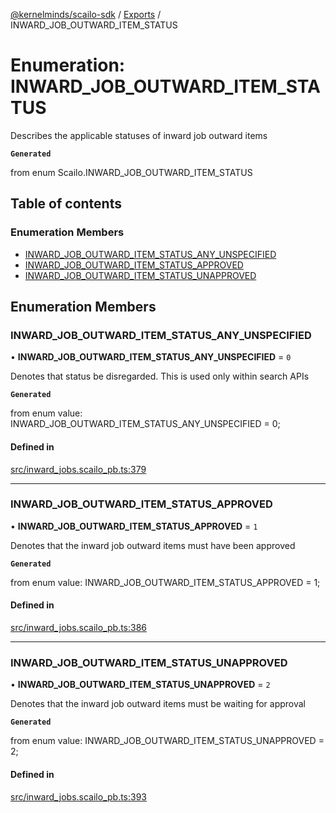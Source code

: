 [@kernelminds/scailo-sdk](../README.md) / [Exports](../modules.md) / INWARD\_JOB\_OUTWARD\_ITEM\_STATUS

# Enumeration: INWARD\_JOB\_OUTWARD\_ITEM\_STATUS

Describes the applicable statuses of inward job outward items

**`Generated`**

from enum Scailo.INWARD_JOB_OUTWARD_ITEM_STATUS

## Table of contents

### Enumeration Members

- [INWARD\_JOB\_OUTWARD\_ITEM\_STATUS\_ANY\_UNSPECIFIED](INWARD_JOB_OUTWARD_ITEM_STATUS.md#inward_job_outward_item_status_any_unspecified)
- [INWARD\_JOB\_OUTWARD\_ITEM\_STATUS\_APPROVED](INWARD_JOB_OUTWARD_ITEM_STATUS.md#inward_job_outward_item_status_approved)
- [INWARD\_JOB\_OUTWARD\_ITEM\_STATUS\_UNAPPROVED](INWARD_JOB_OUTWARD_ITEM_STATUS.md#inward_job_outward_item_status_unapproved)

## Enumeration Members

### INWARD\_JOB\_OUTWARD\_ITEM\_STATUS\_ANY\_UNSPECIFIED

• **INWARD\_JOB\_OUTWARD\_ITEM\_STATUS\_ANY\_UNSPECIFIED** = ``0``

Denotes that status be disregarded. This is used only within search APIs

**`Generated`**

from enum value: INWARD_JOB_OUTWARD_ITEM_STATUS_ANY_UNSPECIFIED = 0;

#### Defined in

[src/inward_jobs.scailo_pb.ts:379](https://github.com/scailo/ts-sdk/blob/c10a36b57201dfa5903d4b53efa1e62aa6208936/src/inward_jobs.scailo_pb.ts#L379)

___

### INWARD\_JOB\_OUTWARD\_ITEM\_STATUS\_APPROVED

• **INWARD\_JOB\_OUTWARD\_ITEM\_STATUS\_APPROVED** = ``1``

Denotes that the inward job outward items must have been approved

**`Generated`**

from enum value: INWARD_JOB_OUTWARD_ITEM_STATUS_APPROVED = 1;

#### Defined in

[src/inward_jobs.scailo_pb.ts:386](https://github.com/scailo/ts-sdk/blob/c10a36b57201dfa5903d4b53efa1e62aa6208936/src/inward_jobs.scailo_pb.ts#L386)

___

### INWARD\_JOB\_OUTWARD\_ITEM\_STATUS\_UNAPPROVED

• **INWARD\_JOB\_OUTWARD\_ITEM\_STATUS\_UNAPPROVED** = ``2``

Denotes that the inward job outward items must be waiting for approval

**`Generated`**

from enum value: INWARD_JOB_OUTWARD_ITEM_STATUS_UNAPPROVED = 2;

#### Defined in

[src/inward_jobs.scailo_pb.ts:393](https://github.com/scailo/ts-sdk/blob/c10a36b57201dfa5903d4b53efa1e62aa6208936/src/inward_jobs.scailo_pb.ts#L393)
